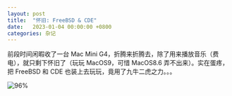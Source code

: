```yaml
---
layout: post
title:  "怀旧: FreeBSD & CDE"
date:   2023-01-04 00:00:00 +0800
categories: 杂记
---
```


前段时间闲暇收了一台 Mac Mini G4，折腾来折腾去，除了用来播放音乐（费电），就只剩下怀旧了（玩玩 MacOS9，可惜 MacOS8.6 弄不出来）。实在蛋疼，把 FreeBSD 和 CDE 也装上去玩玩，竟用了九牛二虎之力。。。

![96%](https://media.githubusercontent.com/media/DonAnthonyLee/DonAnthonyLee.github.io/main/images/CDE_FreeBSD_MacMiniG4.png)

